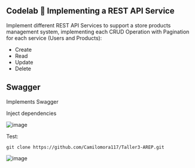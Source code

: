 
## Codelab 🧪 Implementing a REST API Service

Implement different REST API Services to support a store products management system, implementing each CRUD Operation
with Pagination for each service (Users and Products):

- Create
- Read
- Update
- Delete

## Swagger

Implements Swagger

Inject dependencies

![image](https://user-images.githubusercontent.com/98135134/219975349-0910faaa-3e1b-4ca4-9c20-b5fd6c31e7e8.png)


Test: 
```
git clone https://github.com/Camilomora117/Taller3-AREP.git
```
![image](https://user-images.githubusercontent.com/98135134/219975460-d8e14ba3-2ea5-4b43-8f92-17071f545a4c.png)


